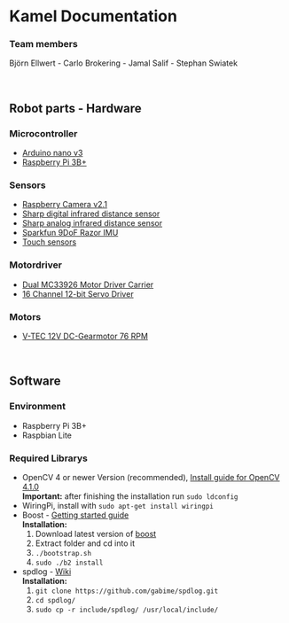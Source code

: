 # Kamel Documentation

### Team members 

Björn Ellwert - 
Carlo Brokering - 
Jamal Salif -
Stephan Swiatek

</br>

## Robot parts - Hardware

### Microcontroller

* [Arduino nano v3](https://store.arduino.cc/arduino-nano)
* [Raspberry Pi 3B+](https://www.raspberrypi.org/products/raspberry-pi-3-model-b-plus/)

### Sensors

* [Raspberry Camera v2.1](https://www.raspberrypi.org/products/camera-module-v2/)
* [Sharp digital infrared distance sensor](https://www.pololu.com/product/1134)
* [Sharp analog infrared distance sensor](http://www.sharp-world.com/products/device/lineup/data/pdf/datasheet/gp2y0a51sk_e.pdf)
* [Sparkfun 9DoF Razor IMU](https://www.sparkfun.com/products/14001)
* [Touch sensors](https://www.reichelt.de/schnappschalter-1xum-5a-250vac-flachhebel-mar-1050-5202-p32729.html?&trstct=pol_5)

### Motordriver

* [Dual MC33926 Motor Driver Carrier](https://www.pololu.com/product/1213)
* [16 Channel 12-bit Servo Driver](https://cdn-learn.adafruit.com/downloads/pdf/16-channel-pwm-servo-driver.pdf)

### Motors

* [V-TEC 12V DC-Gearmotor 76 RPM](https://eckstein-shop.de/V-TEC-12V-Mini-37D-DC-Motor-Gleichstrom-Getriebe-Motor-Stirnradgetriebe-76-RPM)

</br>

## Software

### Environment

* Raspberry Pi 3B+
* Raspbian Lite

### Required Librarys

* OpenCV 4 or newer Version (recommended), [Install guide for OpenCV 4.1.0](https://docs.opencv.org/4.1.0/d7/d9f/tutorial_linux_install.html)  
  **Important:** after finishing the installation run `sudo ldconfig`
* WiringPi, install with `sudo apt-get install wiringpi`
* Boost - [Getting started guide](https://www.boost.org/doc/libs/1_70_0/more/getting_started/unix-variants.html)
  </br>**Installation:**</br>
  1. Download latest version of [boost](https://www.boost.org/)
  2. Extract folder and cd into it
  3. `./bootstrap.sh`
  4. `sudo ./b2 install`
* spdlog - [Wiki](https://github.com/gabime/spdlog/wiki/)
  </br>**Installation:**</br>
  1. `git clone https://github.com/gabime/spdlog.git`
  2. `cd spdlog/`
  3. `sudo cp -r include/spdlog/ /usr/local/include/`
